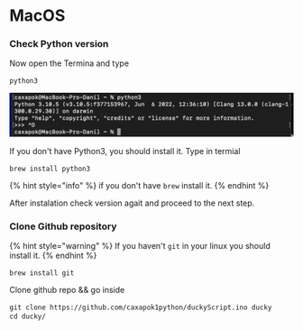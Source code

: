 # MacOS

### Check Python version

Now open the Termina and type

```shell
python3
```

![](<../.gitbook/assets/изображение (2).png>)

If you don't have Python3, you should install it. Type in termial&#x20;

```
brew install python3
```

{% hint style="info" %}
if you don't have `brew` install it.
{% endhint %}

After instalation check version agait and proceed to the next step.

### Clone Github repository

{% hint style="warning" %}
If you haven't `git` in your linux you should install it.
{% endhint %}

```
brew install git
```

Clone github repo && go inside

```
git clone https://github.com/caxapok1python/duckyScript.ino ducky
cd ducky/
```

